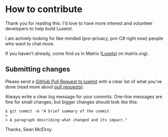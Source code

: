 # How to contribute

Thank you for reading this.  I'd love to have more interest and volunteer developers to help build Luxelot.

I am actively looking for like-minded (pro-privacy, pro-C# right now) people who want to chat more.

If you haven't already, come find us in Matrix ([Luxelot](https://matrix.to/#/#luxelot:matrix.org) on matrix.org).

## Submitting changes

Please send a [GitHub Pull Request to luxelot](https://github.com/seanmcelroy/luxelot/pull/new/master) with a clear list of what you've done (read more about [pull requests](http://help.github.com/pull-requests/)).

Always write a clear log message for your commits. One-line messages are fine for small changes, but bigger changes should look like this:

    $ git commit -m "A brief summary of the commit
    > 
    > A paragraph describing what changed and its impact."

Thanks,
Sean McElroy